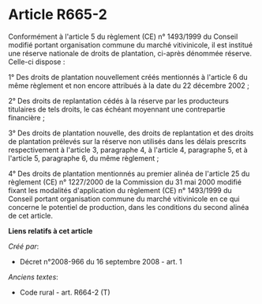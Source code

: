 # Article R665-2

Conformément à l'article 5 du règlement (CE) n° 1493/1999 du Conseil modifié portant organisation commune du marché
vitivinicole, il est institué une réserve nationale de droits de plantation, ci-après dénommée réserve. Celle-ci dispose :

1° Des droits de plantation nouvellement créés mentionnés à l'article 6 du même règlement et non encore attribués à la date
du 22 décembre 2002 ;

2° Des droits de replantation cédés à la réserve par les producteurs titulaires de tels droits, le cas échéant moyennant une
contrepartie financière ;

3° Des droits de plantation nouvelle, des droits de replantation et des droits de plantation prélevés sur la réserve non
utilisés dans les délais prescrits respectivement à l'article 3, paragraphe 4, à l'article 4, paragraphe 5, et à l'article 5,
paragraphe 6, du même règlement ;

4° Des droits de plantation mentionnés au premier alinéa de l'article 25 du règlement (CE) n° 1227/2000 de la Commission du
31 mai 2000 modifié fixant les modalités d'application du règlement (CE) n° 1493/1999 du Conseil portant organisation commune
du marché vitivinicole en ce qui concerne le potentiel de production, dans les conditions du second alinéa de cet article.

**Liens relatifs à cet article**

_Créé par_:

  - Décret n°2008-966 du 16 septembre 2008 - art. 1

_Anciens textes_:

  - Code rural - art. R664-2 (T)
